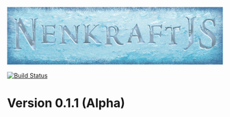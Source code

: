 ![alt text][logo]

[![Build Status](https://travis-ci.org/Nuuf/nenkraft.svg?branch=master)](https://travis-ci.org/Nuuf/nenkraft)

# Version 0.1.1 (Alpha)

[logo]: ./images/nenkraft-banner.png "nenkraft"

